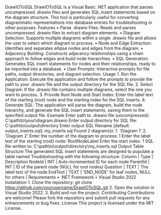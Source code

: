 DrawIOToSQL
DrawIOToSQL is a Visual Basic .NET application that parses uncompressed .drawio files and generates SQL insert statements based on the diagram structure. This tool is particularly useful for converting diagrammatic representations into database entries for troubleshooting or other purposes.
Features
    •	Parse .drawio Files: Reads and parses uncompressed .drawio files to extract diagram elements.
    •	Diagram Selection: Supports multiple diagrams within a single .drawio file and allows the user to select which diagram to process.
    •	Node and Edge Extraction: Identifies and separates ellipse nodes and edges from the diagram.
    •	Adjacency Building: Constructs adjacency relationships using a chain approach to follow edges and build node hierarchies.
    •	SQL Generation: Generates SQL insert statements for nodes and their relationships, ready to be imported into a database.
    •	User Prompts: Interactive prompts for file paths, output directories, and diagram selection.
Usage
    1.	Run the Application: Execute the application and follow the prompts to provide the path to your .drawio file and the output directory for the SQL file.
    2.	Select Diagram: If the .drawio file contains multiple diagrams, select the one you want to process.
    3.	Provide Root Node and Start Index: Enter the label text of the starting (root) node and the starting index for the SQL inserts.
    4.	Generate SQL: The application will parse the diagram, build the node hierarchy, and generate the SQL insert statements, saving them to the specified output file.
Example
      Enter path to .drawio file (uncompressed): C:\path\to\your\diagram.drawio
      Enter output directory for SQL file: C:\path\to\output\directory
      Enter output SQL filename [default: output_inserts.sql]: my_inserts.sql
      Found 2 diagram(s):
        1. 'Diagram 1'
        2. 'Diagram 2'
      Enter the number of the diagram to process: 1
      Enter the label text of the starting (root) node: RootNodeLabel
      Enter the start index: 1
      SQL file written to: C:\path\to\output\directory\my_inserts.sql
Output Table Structure
The generated SQL insert statements are designed to populate a table named Troubleshooting with the following structure:
     Column    | Type    | Description
     NodeId    | INT     | Auto-incremented ID for each node
     ParentId  | INT     | ID of the parent node (NULL for root nodes)
     Question  | TEXT    | The label text of the node
     EndText   | TEXT    | 'END_NODE' for leaf nodes, NULL for others       |
Requirements
•	.NET Framework
•	Visual Studio 2022
Installation
    1.	Clone the repository:
        git clone https://github.com/yourusername/DrawIOToSQL.git
    2.	Open the solution in Visual Studio 2022.
    3.	Build and run the project.
Contributing
    Contributions are welcome! Please fork the repository and submit pull requests for any enhancements or bug fixes.
License
    This project is licensed under the MIT License.
